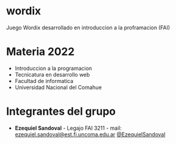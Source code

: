 # wordix
Juego Wordix desarrollado en introduccion a la proframacion (FAI) 

# Materia 2022
- Introduccion a la programacion
- Tecnicatura en desarrollo web
- Facultad de informatica
- Universidad Nacional del Comahue

# Integrantes del grupo 

- **Ezequiel Sandoval** - Legajo FAI 3211 - mail:  ezequiel.sandoval@est.fi.uncoma.edu.ar [@EzequielSandoval](https://github.com/EzequielSandoval)

